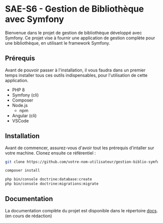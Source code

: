 # SAE-S6 - Gestion de Bibliothèque avec Symfony

Bienvenue dans le projet de gestion de bibliothèque développé avec Symfony. Ce projet vise à fournir une application de gestion complète pour une bibliothèque, en utilisant le framework Symfony.

## Prérequis

Avant de pouvoir passer à l'installation, il vous faudra dans un premier temps installer tous ces outils indispensables, pour l'utilisation de cette application.

- PHP 8
- Symfony (cli)
- Composer
- Node.js
  - npm
- Angular (cli)
- VSCode

## Installation

Avant de commencer, assurez-vous d'avoir tout les prérequis d'intaller sur votre machine. Clonez ensuite ce référentiel :

```bash
git clone https://github.com/votre-nom-utilisateur/gestion-biblio-symfony.git

composer install

php bin/console doctrine:database:create
php bin/console doctrine:migrations:migrate

```

## Documentation

La documentation complète du projet est disponible dans le répertoire [docs](#). (en cours de rédaction)
